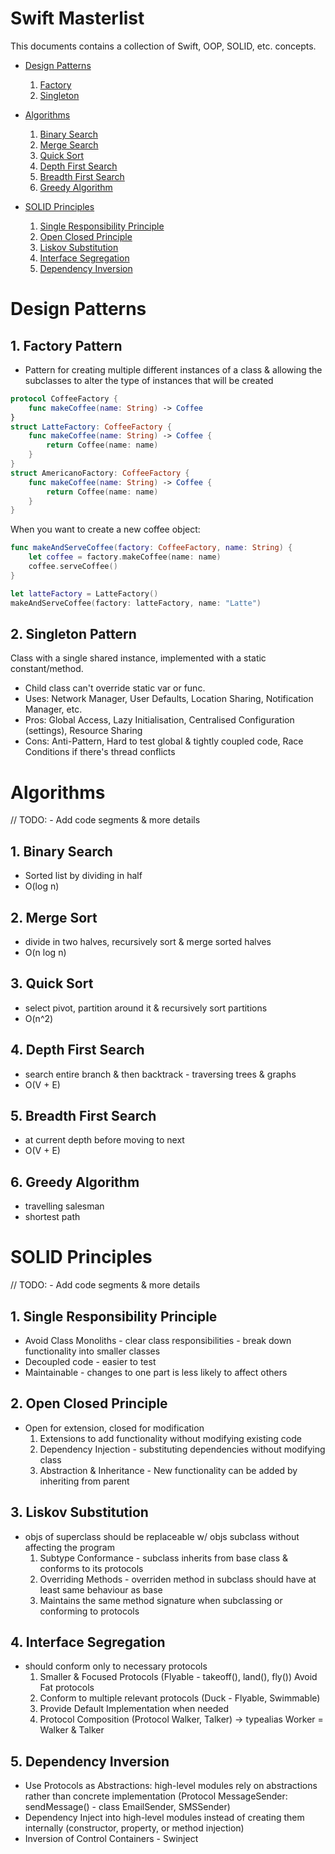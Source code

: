 # Swift Masterlist

This documents contains a collection of Swift, OOP, SOLID, etc. concepts.

- [Design Patterns](#design-patterns)
    1. [Factory](#1-factory-pattern)
    2. [Singleton](#2-singleton-pattern)

- [Algorithms](#algorithms)
    1. [Binary Search](#1-binary-search)
    2. [Merge Search](#2-merge-search)
    3. [Quick Sort](#3-quick-sort)
    4. [Depth First Search](#4-depth-first-search)
    5. [Breadth First Search](#5-breadth-first-search)
    6. [Greedy Algorithm](#6-greedy-algorithm)

- [SOLID Principles](#solid-principles)
    1. [Single Responsibility Principle](#1-single-responsibility-principle)
    2. [Open Closed Principle](#2-open-closed-principle)
    3. [Liskov Substitution](#3-liskov-substitution)
    4. [Interface Segregation](#4-interface-segregation)
    5. [Dependency Inversion](#5-dependency-inversion)

# Design Patterns

## 1. Factory Pattern
- Pattern for creating multiple different instances of a class & allowing the subclasses to alter the type of instances that will be created

```swift
protocol CoffeeFactory { 
    func makeCoffee(name: String) -> Coffee 
}
struct LatteFactory: CoffeeFactory {
    func makeCoffee(name: String) -> Coffee {
        return Coffee(name: name)
    }
}
struct AmericanoFactory: CoffeeFactory {
    func makeCoffee(name: String) -> Coffee {
        return Coffee(name: name)
    }
} 
```
When you want to create a new coffee object:

```swift
func makeAndServeCoffee(factory: CoffeeFactory, name: String) {
    let coffee = factory.makeCoffee(name: name) 
    coffee.serveCoffee()
}

let latteFactory = LatteFactory() 
makeAndServeCoffee(factory: latteFactory, name: "Latte")
```

## 2. Singleton Pattern

Class with a single shared instance, implemented with a static constant/method.
- Child class can't override static var or func.
- Uses: Network Manager, User Defaults, Location Sharing, Notification Manager, etc.
- Pros: Global Access, Lazy Initialisation, Centralised Configuration (settings), Resource Sharing 
- Cons: Anti-Pattern, Hard to test global & tightly coupled code, Race Conditions if there's thread conflicts

# Algorithms 
// TODO: - Add code segments & more details

## 1. Binary Search
- Sorted list by dividing in half 
- O(log n)
## 2. Merge Sort 
- divide in two halves, recursively sort & merge sorted halves 
- O(n log n)
## 3. Quick Sort 
- select pivot, partition around it & recursively sort partitions 
- O(n^2)
## 4. Depth First Search 
- search entire branch & then backtrack - traversing trees & graphs 
- O(V + E)
## 5. Breadth First Search
- at current depth before moving to next
- O(V + E)
## 6. Greedy Algorithm 
- travelling salesman 
- shortest path

# SOLID Principles
// TODO: - Add code segments & more details

## 1. Single Responsibility Principle
- Avoid Class Monoliths - clear class responsibilities - break down functionality into smaller classes
- Decoupled code - easier to test
- Maintainable - changes to one part is less likely to affect others

## 2. Open Closed Principle 
- Open for extension, closed for modification
    1. Extensions to add functionality without modifying existing code
    2. Dependency Injection - substituting dependencies without modifying class
    3. Abstraction & Inheritance - New functionality can be added by inheriting from parent

## 3. Liskov Substitution 
- objs of superclass should be replaceable w/ objs subclass without affecting the program 
    1. Subtype Conformance - subclass inherits from base class & conforms to its protocols
    2. Overriding Methods - overriden method in subclass should have at least same behaviour as base
    3. Maintains the same method signature when subclassing or conforming to protocols

## 4. Interface Segregation 
- should conform only to necessary protocols 
    1. Smaller & Focused Protocols (Flyable - takeoff(), land(), fly()) Avoid Fat protocols
    2. Conform to multiple relevant protocols (Duck - Flyable, Swimmable)
    3. Provide Default Implementation when needed
    4. Protocol Composition (Protocol Walker, Talker) -> typealias Worker = Walker & Talker

## 5. Dependency Inversion
- Use Protocols as Abstractions: high-level modules rely on abstractions rather than concrete implementation (Protocol MessageSender: sendMessage() - class EmailSender, SMSSender) 
- Dependency Inject into high-level modules instead of creating them internally (constructor, property, or method injection)
- Inversion of Control Containers - Swinject 